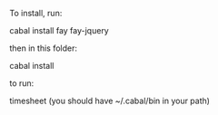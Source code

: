 To install, run:

cabal install fay fay-jquery

then in this folder:

cabal install

to run:

timesheet (you should have ~/.cabal/bin in your path)
